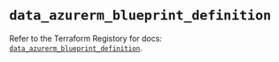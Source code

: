 # `data_azurerm_blueprint_definition`

Refer to the Terraform Registory for docs: [`data_azurerm_blueprint_definition`](https://www.terraform.io/docs/providers/azurerm/d/blueprint_definition).
